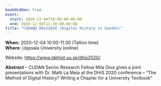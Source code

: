 ```yaml
---
bookHidden: true
event:
  start: 2020-12-04T10:00:00-00:00
  end: 2020-12-04T11:30:00-00:00
title: "CUDAN@ DHiS2020 (Digital History in Sweden)"
---
```


**When:** 2020-12-04 10:00-11:30 (Tallinn time)  
**Where:** Uppsala University (online) 

Website: <https://www.idehist.uu.se/dhis2020/>  

<!--more-->
**Abstract** – CUDAN Senior Research Fellow Mila Oiva gives a joint presentations with Dr. Matti La Mela at the DHiS 2020 conference – “The Method of Digital History? Writing a Chapter for a University Textbook”
